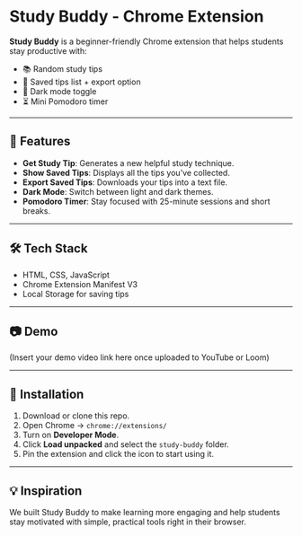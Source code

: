 # Study Buddy - Chrome Extension

**Study Buddy** is a beginner-friendly Chrome extension that helps students stay productive with:
- 📚 Random study tips
- 📝 Saved tips list + export option
- 🌙 Dark mode toggle
- ⏳ Mini Pomodoro timer

---

## 🚀 Features
- **Get Study Tip**: Generates a new helpful study technique.
- **Show Saved Tips**: Displays all the tips you’ve collected.
- **Export Saved Tips**: Downloads your tips into a text file.
- **Dark Mode**: Switch between light and dark themes.
- **Pomodoro Timer**: Stay focused with 25-minute sessions and short breaks.

---

## 🛠️ Tech Stack
- HTML, CSS, JavaScript
- Chrome Extension Manifest V3
- Local Storage for saving tips

---

## 📷 Demo
(Insert your demo video link here once uploaded to YouTube or Loom)

---

## 📂 Installation
1. Download or clone this repo.
2. Open Chrome → `chrome://extensions/`
3. Turn on **Developer Mode**.
4. Click **Load unpacked** and select the `study-buddy` folder.
5. Pin the extension and click the icon to start using it.

---

## 💡 Inspiration
We built Study Buddy to make learning more engaging and help students stay motivated with simple, practical tools right in their browser.
